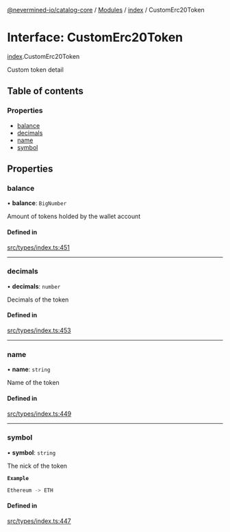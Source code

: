 [@nevermined-io/catalog-core](../README.md) / [Modules](../modules.md) / [index](../modules/index.md) / CustomErc20Token

# Interface: CustomErc20Token

[index](../modules/index.md).CustomErc20Token

Custom token detail

## Table of contents

### Properties

- [balance](index.CustomErc20Token.md#balance)
- [decimals](index.CustomErc20Token.md#decimals)
- [name](index.CustomErc20Token.md#name)
- [symbol](index.CustomErc20Token.md#symbol)

## Properties

### balance

• **balance**: `BigNumber`

Amount of tokens holded by the wallet account

#### Defined in

[src/types/index.ts:451](https://github.com/nevermined-io/components-catalog/blob/41297c1/lib/src/types/index.ts#L451)

___

### decimals

• **decimals**: `number`

Decimals of the token

#### Defined in

[src/types/index.ts:453](https://github.com/nevermined-io/components-catalog/blob/41297c1/lib/src/types/index.ts#L453)

___

### name

• **name**: `string`

Name of the token

#### Defined in

[src/types/index.ts:449](https://github.com/nevermined-io/components-catalog/blob/41297c1/lib/src/types/index.ts#L449)

___

### symbol

• **symbol**: `string`

The nick of the token

**`Example`**

```ts
Ethereum -> ETH
```

#### Defined in

[src/types/index.ts:447](https://github.com/nevermined-io/components-catalog/blob/41297c1/lib/src/types/index.ts#L447)
